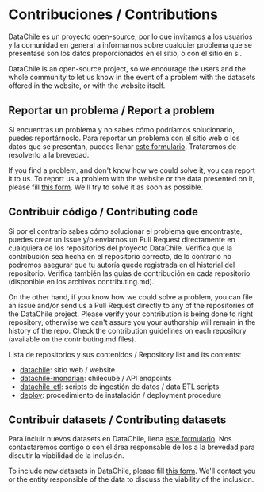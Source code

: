 # Contribuciones / Contributions

DataChile es un proyecto open-source, por lo que invitamos a los usuarios y la comunidad en general a informarnos sobre cualquier problema que se presentase son los datos proporcionados en el sitio, o con el sitio en sí.

DataChile is an open-source project, so we encourage the users and the whole community to let us know in the event of a problem with the datasets offered in the website, or with the website itself.

## Reportar un problema / Report a problem

Si encuentras un problema y no sabes cómo podríamos solucionarlo, puedes reportárnoslo.
Para reportar un problema con el sitio web o los datos que se presentan, puedes llenar [este formulario](https://docs.google.com/forms/d/e/1FAIpQLSeSUbgmwnwb3yxr3PnttK6shv_JSNHnQGCDL9rPTl25ZZbW2A/viewform). Trataremos de resolverlo a la brevedad.

If you find a problem, and don't know how we could solve it, you can report it to us.
To report us a problem with the website or the data presented on it, please fill [this form](https://docs.google.com/forms/d/e/1FAIpQLSeSUbgmwnwb3yxr3PnttK6shv_JSNHnQGCDL9rPTl25ZZbW2A/viewform). We'll try to solve it as soon as possible.

## Contribuir código / Contributing code

Si por el contrario sabes cómo solucionar el problema que encontraste, puedes crear un Issue y/o enviarnos un Pull Request directamente en cualquiera de los repositorios del proyecto DataChile. Verifica que la contribución sea hecha en el repositorio correcto, de lo contrario no podremos asegurar que tu autoría quede registrada en el historial del repositorio. Verifica también las guías de contribución en cada repositorio (disponible en los archivos contributing.md).

On the other hand, if you know how we could solve a problem, you can file an issue and/or send us a Pull Request directly to any of the repositories of the DataChile project. Please verify your contribution is being done to right repository, otherwise we can't assure you your authorship will remain in the history of the repo. Check the contribution guidelines on each repository (available on the contributing.md files).

Lista de repositorios y sus contenidos / Repository list and its contents:

- [datachile](https://github.com/datachile/datachile): sitio web / website
- [datachile-mondrian](https://github.com/datachile/datachile-mondrian): chilecube / API endpoints
- [datachile-etl](https://github.com/datachile/datachile-etl): scripts de ingestión de datos / data ETL scripts
- [deploy](https://github.com/datachile/deploy): procedimiento de instalación / deployment procedure

## Contribuir datasets / Contributing datasets

Para incluir nuevos datasets en DataChile, llena [este formulario](https://docs.google.com/forms/d/e/1FAIpQLSdBmEkvqK1BQT8c6FrPyLkAjloimsjfH2EHxG_bRFVFF_iGkQ/viewform). Nos contactaremos contigo o con el área responsable de los a la brevedad para discutir la viabilidad de la inclusión.

To include new datasets in DataChile, please fill [this form](https://docs.google.com/forms/d/e/1FAIpQLSdBmEkvqK1BQT8c6FrPyLkAjloimsjfH2EHxG_bRFVFF_iGkQ/viewform). We'll contact you or the entity responsible of the data to discuss the viability of the inclusion.
